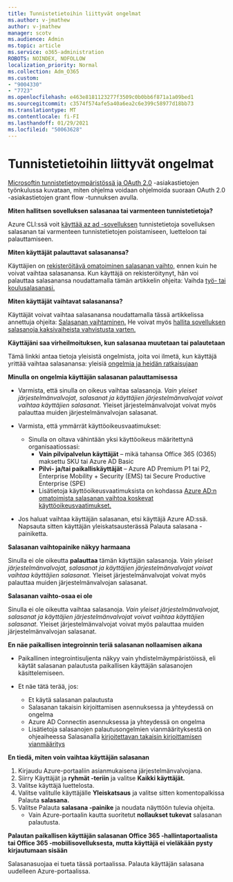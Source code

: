 ```yaml
---
title: Tunnistetietoihin liittyvät ongelmat
ms.author: v-jmathew
author: v-jmathew
manager: scotv
ms.audience: Admin
ms.topic: article
ms.service: o365-administration
ROBOTS: NOINDEX, NOFOLLOW
localization_priority: Normal
ms.collection: Adm_O365
ms.custom:
- "9004330"
- "7723"
ms.openlocfilehash: e463e8181123277f3509c0b0bb6f871a1a09bed1
ms.sourcegitcommit: c3574f574afe5a40a6ea2c6e399c58977d18bb73
ms.translationtype: MT
ms.contentlocale: fi-FI
ms.lasthandoff: 01/29/2021
ms.locfileid: "50063628"
---
```

# <a name="issues-with-credentials"></a>Tunnistetietoihin liittyvät ongelmat

[Microsoftin tunnistetietoympäristössä ja OAuth 2.0](https://docs.microsoft.com/azure/active-directory/develop/v2-oauth2-client-creds-grant-flow) -asiakastietojen työnkulussa kuvataan, miten ohjelma voidaan ohjelmoida suoraan OAuth 2.0 -asiakastietojen grant flow -tunnuksen avulla.

**Miten hallitsen sovelluksen salasanaa tai varmenteen tunnistetietoja?**

Azure CLI:ssä voit [käyttää az ad -sovelluksen](https://docs.microsoft.com/cli/azure/ad/app/credential) tunnistetietoja sovelluksen salasanan tai varmenteen tunnistetietojen poistamiseen, luetteloon tai palauttamiseen.

**Miten käyttäjät palauttavat salasanansa?**

Käyttäjien on [rekisteröitävä omatoiminen salasanan vaihto,](https://docs.microsoft.com/azure/active-directory/user-help/active-directory-passwords-reset-register) ennen kuin he voivat vaihtaa salasanansa. Kun käyttäjä on rekisteröitynyt, hän voi palauttaa salasanansa noudattamalla tämän artikkelin ohjeita: Vaihda [työ- tai koulusalasanasi.](https://docs.microsoft.com/azure/active-directory/user-help/user-help-reset-password#how-to-reset-or-unlock-your-password-for-a-work-or-school-account)

**Miten käyttäjät vaihtavat salasanansa?**

Käyttäjät voivat vaihtaa salasanansa noudattamalla tässä artikkelissa annettuja ohjeita: [Salasanan vaihtaminen.](https://docs.microsoft.com/azure/active-directory/user-help/user-help-reset-password#how-to-change-your-password)
He voivat myös [hallita sovelluksen salasanoja kaksivaiheista vahvistusta varten.](https://docs.microsoft.com/azure/active-directory/user-help/multi-factor-authentication-end-user-app-passwords)

**Käyttäjäni saa virheilmoituksen, kun salasanaa muutetaan tai palautetaan**

Tämä linkki antaa tietoja yleisistä ongelmista, joita voi ilmetä, kun käyttäjä yrittää vaihtaa salasanansa: yleisiä [ongelmia ja heidän ratkaisujaan](https://docs.microsoft.com/azure/active-directory/user-help/user-help-reset-password#common-problems-and-their-solutions)

**Minulla on ongelmia käyttäjän salasanan palauttamisessa**

- Varmista, että sinulla on oikeus vaihtaa salasanoja. *Vain yleiset järjestelmänvalvojat, salasanat ja käyttäjien järjestelmänvalvojat voivat vaihtaa käyttäjien salasanat.* Yleiset järjestelmänvalvojat voivat myös palauttaa muiden järjestelmänvalvojan salasanat.

- Varmista, että ymmärrät käyttöoikeusvaatimukset:

  - Sinulla on oltava vähintään yksi käyttöoikeus määritettynä organisaatiossasi:
    - **Vain pilvipalvelun käyttäjät** – mikä tahansa Office 365 (O365) maksettu SKU tai Azure AD Basic
    - **Pilvi- ja/tai paikalliskäyttäjät** – Azure AD Premium P1 tai P2, Enterprise Mobility + Security (EMS) tai Secure Productive Enterprise (SPE)
    - Lisätietoja käyttöoikeusvaatimuksista on kohdassa [Azure AD:n omatoimista salasanan vaihtoa koskevat käyttöoikeusvaatimukset.](https://docs.microsoft.com/azure/active-directory/active-directory-passwords-licensing)
- Jos haluat vaihtaa käyttäjän salasanan, etsi käyttäjä Azure AD:ssä. Napsauta sitten käyttäjän yleiskatsausterässä Palauta salasana -painiketta.

**Salasanan vaihtopainike näkyy harmaana**

Sinulla ei ole oikeutta **palauttaa** tämän käyttäjän salasanoja. *Vain yleiset järjestelmänvalvojat, salasanat ja käyttäjien järjestelmänvalvojat voivat vaihtaa käyttäjien salasanat.* Yleiset järjestelmänvalvojat voivat myös palauttaa muiden järjestelmänvalvojan salasanat.

**Salasanan vaihto-osaa ei ole**

Sinulla ei ole oikeutta vaihtaa salasanoja. *Vain yleiset järjestelmänvalvojat, salasanat ja käyttäjien järjestelmänvalvojat voivat vaihtaa käyttäjien salasanat.* Yleiset järjestelmänvalvojat voivat myös palauttaa muiden järjestelmänvalvojan salasanat.

**En näe paikallisen integroinnin teriä salasanan nollaamisen aikana**

- Paikallinen integrointisuljenta näkyy vain yhdistelmäympäristöissä, eli käytät salasanan palautusta paikallisen käyttäjän salasanojen käsittelemiseen.

- Et näe tätä terää, jos:

  - Et käytä salasanan palautusta
  - Salasanan takaisin kirjoittamisen asennuksessa ja yhteydessä on ongelma
  - Azure AD Connectin asennuksessa ja yhteydessä on ongelma
  - Lisätietoja salasanojen palautusongelmien vianmäärityksestä on ohjeaiheessa Salasanalla [kirjoitettavan takaisin kirjoittamisen vianmääritys](https://docs.microsoft.com/azure/active-directory/authentication/troubleshoot-sspr-writeback)

**En tiedä, miten voin vaihtaa käyttäjän salasanan**

1. Kirjaudu Azure-portaaliin asianmukaisena järjestelmänvalvojana.
2. Siirry Käyttäjät ja **ryhmät -teriin** ja valitse **Kaikki käyttäjät.**
3. Valitse käyttäjä luettelosta.
4. Valitse valitulle käyttäjälle **Yleiskatsaus** ja valitse sitten komentopalkissa Palauta **salasana.**
5. Valitse Palauta **salasana -painike** ja noudata näyttöön tulevia ohjeita.
    - Vain Azure-portaalin kautta suoritetut **nollaukset tukevat** salasanan palautusta.

**Palautan paikallisen käyttäjän salasanan Office 365 -hallintaportaalista tai Office 365 -mobiilisovelluksesta, mutta käyttäjä ei vieläkään pysty kirjautumaan sisään**

Salasanasuojaa ei tueta tässä portaalissa. Palauta käyttäjän salasana uudelleen Azure-portaalissa.
